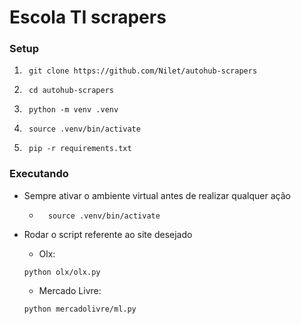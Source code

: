 # Escola TI scrapers

### Setup


1. ```shell
    git clone https://github.com/Nilet/autohub-scrapers
    ```
2. ```shell
    cd autohub-scrapers
    ```
3. ```shell
    python -m venv .venv
   ```

4. ```shell
    source .venv/bin/activate
    ```
5. ```shell
    pip -r requirements.txt
    ```

### Executando

- Sempre ativar o ambiente virtual antes de realizar qualquer ação
    - ```shell
        source .venv/bin/activate
        ```

- Rodar o script referente ao site desejado
    - Olx: 
    ```shell
    python olx/olx.py
    ```
    - Mercado Livre: 
    ```shell
    python mercadolivre/ml.py
    ```
